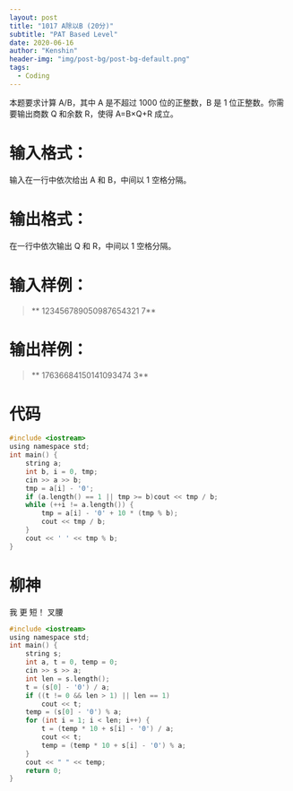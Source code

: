```yaml
---
layout: post
title: "1017 A除以B (20分)"
subtitle: "PAT Based Level"
date: 2020-06-16
author: "Kenshin"
header-img: "img/post-bg/post-bg-default.png"
tags:
  - Coding
---
```


本题要求计算 A/B，其中 A 是不超过 1000 位的正整数，B 是 1 位正整数。你需要输出商数 Q 和余数 R，使得 A=B×Q+R 成立。

# 输入格式：

输入在一行中依次给出 A 和 B，中间以 1 空格分隔。

# 输出格式：

在一行中依次输出 Q 和 R，中间以 1 空格分隔。

# 输入样例：

> **
> 123456789050987654321 7**

# 输出样例：

> **
> 17636684150141093474 3**

# 代码

```c
#include <iostream>
using namespace std;
int main() {
    string a;
    int b, i = 0, tmp;
    cin >> a >> b;
    tmp = a[i] - '0';
    if (a.length() == 1 || tmp >= b)cout << tmp / b;
    while (++i != a.length()) {
        tmp = a[i] - '0' + 10 * (tmp % b);
        cout << tmp / b;
    }
    cout << ' ' << tmp % b;
}
```

# 柳神

我 更 短！ 叉腰

```c
#include <iostream>
using namespace std;
int main() {
    string s;
    int a, t = 0, temp = 0;
    cin >> s >> a;
    int len = s.length();
    t = (s[0] - '0') / a;
    if ((t != 0 && len > 1) || len == 1)
        cout << t;
    temp = (s[0] - '0') % a;
    for (int i = 1; i < len; i++) {
        t = (temp * 10 + s[i] - '0') / a;
        cout << t;
        temp = (temp * 10 + s[i] - '0') % a;
    }
    cout << " " << temp;
    return 0;
}
```
